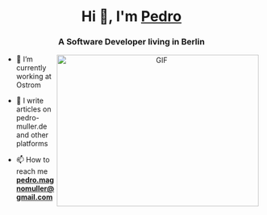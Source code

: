<h1 align="center">Hi 👋, I'm <a href="https://www.pedro-muller.com" target="blank">
Pedro</a></h1>
<h3 align="center">A Software Developer living in Berlin</h3>

<a target="_blank" align="center">
  <img align="right" top="500" height="300" width="400" alt="GIF" src="https://media.giphy.com/media/SWoSkN6DxTszqIKEqv/giphy.gif">
</a>

- 🔭 I’m currently working at Ostrom</a>

- 📝 I write articles on pedro-muller.de and other platforms

- 📫 How to reach me **pedro.magnomuller@gmail.com** 
